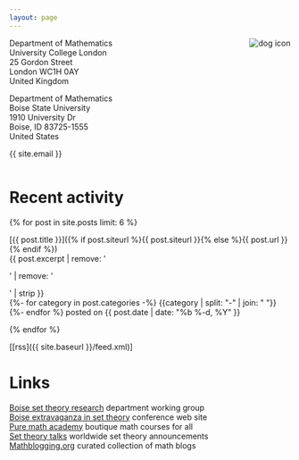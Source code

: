 ```yaml
---
layout: page
---
```


<img style="float:right;margin-left:10px" src="{{ site.baseurl }}/assets/dogsquaresmall.png" alt="dog icon" />

Department of Mathematics  
University College London  
25 Gordon Street  
London WC1H 0AY  
United Kingdom

Department of Mathematics  
Boise State University  
1910 University Dr  
Boise, ID 83725-1555  
United States

{{ site.email }}  

<div style="clear:both"></div>

# Recent activity

{% for post in site.posts limit: 6 %}

[{{ post.title }}]({% if post.siteurl %}{{ post.siteurl }}{% else %}{{ post.url }}{% endif %})  
{{ post.excerpt | remove: '<p>' | remove: '</p>' | strip }}  
<span class="post-meta">
{%- for category in post.categories -%}
<span class="category_name">{{category | split: "-" | join: " "}}</span>
{%- endfor %}
posted on {{ post.date | date: "%b %-d, %Y" }}
</span>

{% endfor %}

[[rss]({{ site.baseurl }}/feed.xml)]

# Links

[Boise set theory research](https://www.boisestate.edu/math/research/settheory/) department working group  
[Boise extravaganza in set theory](https://www.boisestate.edu/math/best/) conference web site  
[Pure math academy](https://www.puremathacademy.com/) boutique math courses for all  
[Set theory talks](http://settheory.mathtalks.org/) worldwide set theory announcements  
[Mathblogging.org](https://mathblogging.org/) curated collection of math blogs
